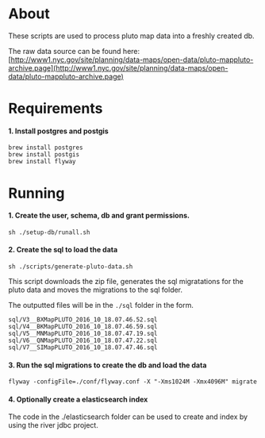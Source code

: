
# About

These scripts are used to process pluto map data into a freshly created db.

The raw data source can be found here:
[http://www1.nyc.gov/site/planning/data-maps/open-data/pluto-mappluto-archive.page](http://www1.nyc.gov/site/planning/data-maps/open-data/pluto-mappluto-archive.page)


# Requirements

#### 1. Install postgres and postgis

```
brew install postgres
brew install postgis
brew install flyway
```

# Running


#### 1. Create the user, schema, db and grant permissions.

```
sh ./setup-db/runall.sh
```

#### 2. Create the sql to load the data

```
sh ./scripts/generate-pluto-data.sh
```

This script downloads the zip file, generates the sql migratations for the
pluto data and moves the migrations to the sql folder.

The outputted files will be in the `./sql` folder in the form.

```
sql/V3__BXMapPLUTO_2016_10_18.07.46.52.sql
sql/V4__BKMapPLUTO_2016_10_18.07.46.59.sql
sql/V5__MNMapPLUTO_2016_10_18.07.47.19.sql
sql/V6__QNMapPLUTO_2016_10_18.07.47.22.sql
sql/V7__SIMapPLUTO_2016_10_18.07.47.46.sql
```

#### 3. Run the sql migrations to create the db and load the data

```
flyway -configFile=./conf/flyway.conf -X "-Xms1024M -Xmx4096M" migrate
```

#### 4. Optionally create a elasticsearch index

The code in the ./elasticsearch folder can be used to create and index by 
using the river jdbc project.
